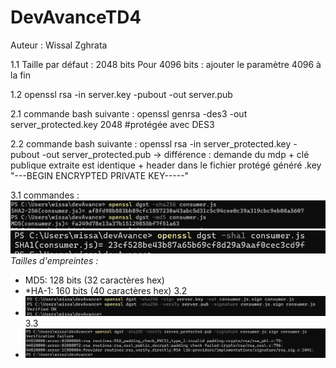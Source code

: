# DevAvanceTD4
Auteur : Wissal Zghrata

1.1 Taille par défaut : 2048 bits
Pour 4096 bits : ajouter le paramètre 4096 à la fin

1.2 openssl rsa -in server.key -pubout -out server.pub

2.1 commande bash suivante : openssl genrsa -des3 -out server_protected.key 2048 #protégée avec DES3

2.2 commande bash suivante : openssl rsa -in server_protected.key -pubout -out server_protected.pub
-> différence : demande du mdp + clé publique extraite est identique + header dans le fichier protégé généré .key "---BEGIN ENCRYPTED PRIVATE KEY-----"

3.1 commandes : 
![img_1.png](img_1.png)
![img_2.png](img_2.png)
*Tailles d'empreintes :*

- MD5: 128 bits (32 caractères hex)
- *HA-1: 160 bits (40 caractères hex)
3.2
- ![img_3.png](img_3.png)
3.3
- ![img_4.png](img_4.png)